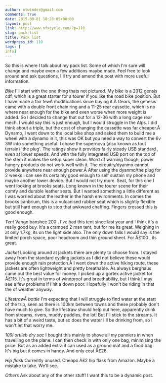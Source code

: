 ```yaml
---
author: ntwinder@gmail.com
comments: true
date: 2015-09-01 18:28:05+00:00
layout: post
link: http://www.nfxcycle.com/?p=110
slug: pack-list
title: Pack list
wordpress_id: 110
tags: [
info]
---
```


So this is where I talk about my pack list. Some of which I'm sure will change and maybe even a few additions maybe made. Feel free to look around and ask questions, I'll try and amend the post with more useful information.

_Bike_
I'll start with the one thing thats not pictured. My bike is a 2012 gensis cdf, which is a great starter for a tourer if you like the road bike position. But I have made a fair fewÂ  modifications since buying it.Â 
Gears, the genesis came with a double front chain ring and a 11-25 rear cassette, which is no where near enough for the bike and even worse when more weight is added. So I decided to change that out for a 12-36 with a long cage rear mech. I would say this is just enough, but I would struggle in the Alps. I did think about a triple, but the cost of changing the cassette was far cheaper.Â 
Dynamo, I went down to the local bike shop and asked them to build me a wheel with a dynamo in it, this was OK but you need a way to convert the 6v 3W into something useful. I chose the supernova (also known as tout terrain) 'the plug'. The ratings show it provides fairly steady USB standard , even at lower speeds. And with the fully integrated USB port on the top of the stem it makes the setup super clean. Word of warning though, power hungry products do not work well with it. The circuitry/dyanmo cannot provide anywhere near enough power.Â After using the dyanmo/the plug for 2 weeks I can see its certainly good enough to self sustain my phone and maybe another lower device. But I would not try more. 
Seat, for this one I went looking at brooks seats. Long known in the tourer scene for their comfy and durable leather seats. But I wanted something a little different as I was worried about the leather in the harsh environments. In comes the brooks canbrium, this is a vulcanised rubber seat which is slightly flexible but still hard enough to stop that awkward chaffing. Fingers crossed this is good enough.

_Tent_
Vango banshee 200 , I've had this tent since last year and I think it's a really good buy. It's a cramped 2 man tent, but for me its great. Weighing in at only 1.7kg, its on the light side also. The only down falls I would say is the limited porch space, poor headroom and thin ground sheet. For Â£100 , its great.

_Jacket_
Looking around at jackets there are plenty to choose from. I stayed away from the standard cycling jackets as I did not believe these would provide enough rain protection.Â 
I went down the active hiking route, these jackets are often lightweight and pretty breathable. As always berghaus came out the best value for money. I picked up a gortex active jacket for Â£115. It's great in terms of windproof and breathability, but I think I may see a few problems if I hit a down poor. Hopefully I won't be riding in that the of weather anyway.

_LifestrawÂ bottle_
I'm expecting that I will struggle to find water at the start of the trip, seen as there is 100km between towns and these probably don't have much to give. So the lifestraw should help out here, apparently drink from streams, rivers, muddy puddles, the lot! But I'll stick to the streams. It has a bit of a weird taste, but so does the water I'll be drinking from, so I won't let that worry me.

_109l ortlieb dry sac_
I bought this mainly to shove all my panniers in when travelling on the plane. I can then check in with only one bag, minimising the price. But as an added extra it can used as a ground mat and a food bag. It's big but it comes in handy. And only cost Â£26.

_Hip flask_
Currently unused. Cheapo Â£2 hip flask from Amazon. Maybe a mistake to take. We'll see. 

_Others_
Ask about any of the other stuff! I want this to be a dynamic post.
